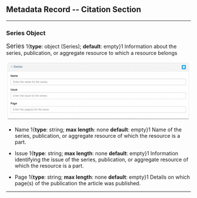## Metadata Record -- Citation Section
---

### Series Object

<span class="md-panel" style="font-size: larger">Series</span> 1{**type**: object (<span class="md-panel">Series</span>); **default**: empty}1 Information about the series, publication, or aggregate resource to which a resource belongs 

![Series Panel](/assets/reference/edit-objects/citation/series.png)

* <span class="md-element">Name</span> 1{**type**: string; **max length**: none **default**: empty}1 Name of the series, publication, or aggregate resource of which the resource is a part.

* <span class="md-element">Issue</span> 1{**type**: string; **max length**: none **default**: empty}1 Information identifying the issue of the series, publication, or aggregate resource of which the resource is a part.

* <span class="md-element">Page</span> 1{**type**: string; **max length**: none **default**: empty}1 Details on which page(s) of the publication the article was published.

---
